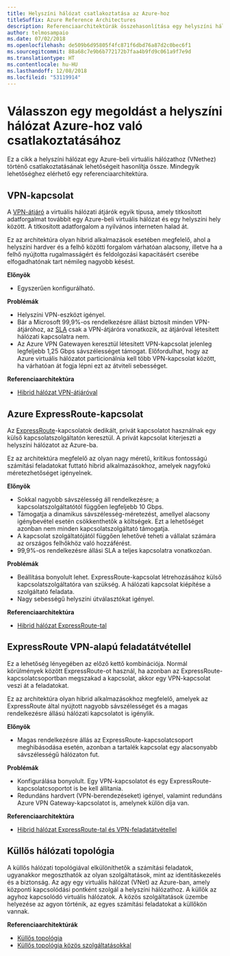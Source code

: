 ```yaml
---
title: Helyszíni hálózat csatlakoztatása az Azure-hoz
titleSuffix: Azure Reference Architectures
description: Referenciaarchitektúrák összehasonlítása egy helyszíni hálózat az Azure-hoz való csatlakoztatásához.
author: telmosampaio
ms.date: 07/02/2018
ms.openlocfilehash: de509b6d95805f4fc871f6dbd76a87d2c0bec6f1
ms.sourcegitcommit: 88a68c7e9b6b772172b7faa4b9fd9c061a9f7e9d
ms.translationtype: HT
ms.contentlocale: hu-HU
ms.lasthandoff: 12/08/2018
ms.locfileid: "53119914"
---
```

# <a name="choose-a-solution-for-connecting-an-on-premises-network-to-azure"></a>Válasszon egy megoldást a helyszíni hálózat Azure-hoz való csatlakoztatásához

Ez a cikk a helyszíni hálózat egy Azure-beli virtuális hálózathoz (VNethez) történő csatlakoztatásának lehetőségeit hasonlítja össze. Mindegyik lehetőséghez elérhető egy referenciaarchitektúra.

## <a name="vpn-connection"></a>VPN-kapcsolat

A [VPN-átjáró](/azure/vpn-gateway/vpn-gateway-about-vpngateways) a virtuális hálózati átjárók egyik típusa, amely titkosított adatforgalmat továbbít egy Azure-beli virtuális hálózat és egy helyszíni hely között. A titkosított adatforgalom a nyilvános interneten halad át.

Ez az architektúra olyan hibrid alkalmazások esetében megfelelő, ahol a helyszíni hardver és a felhő közötti forgalom várhatóan alacsony, illetve ha a felhő nyújtotta rugalmasságért és feldolgozási kapacitásért cserébe elfogadhatónak tart némileg nagyobb késést.

**Előnyök**

- Egyszerűen konfigurálható.

**Problémák**

- Helyszíni VPN-eszközt igényel.
- Bár a Microsoft 99,9%-os rendelkezésre állást biztosít minden VPN-átjáróhoz, az [SLA](https://azure.microsoft.com/support/legal/sla/vpn-gateway/) csak a VPN-átjáróra vonatkozik, az átjáróval létesített hálózati kapcsolatra nem.
- Az Azure VPN Gatewayen keresztül létesített VPN-kapcsolat jelenleg legfeljebb 1,25 Gbps sávszélességet támogat. Előfordulhat, hogy az Azure virtuális hálózatot particionálnia kell több VPN-kapcsolat között, ha várhatóan át fogja lépni ezt az átviteli sebességet.

**Referenciaarchitektúra**

- [Hibrid hálózat VPN-átjáróval](./vpn.md)

## <a name="azure-expressroute-connection"></a>Azure ExpressRoute-kapcsolat

Az [ExpressRoute](/azure/expressroute/)-kapcsolatok dedikált, privát kapcsolatot használnak egy külső kapcsolatszolgáltatón keresztül. A privát kapcsolat kiterjeszti a helyszíni hálózatot az Azure-ba. 

Ez az architektúra megfelelő az olyan nagy méretű, kritikus fontosságú számítási feladatokat futtató hibrid alkalmazásokhoz, amelyek nagyfokú méretezhetőséget igényelnek. 

**Előnyök**

- Sokkal nagyobb sávszélesség áll rendelkezésre; a kapcsolatszolgáltatótól függően legfeljebb 10 Gbps.
- Támogatja a dinamikus sávszélesség-méretezést, amellyel alacsony igénybevétel esetén csökkenthetők a költségek. Ezt a lehetőséget azonban nem minden kapcsolatszolgáltató támogatja.
- A kapcsolat szolgáltatójától függően lehetővé teheti a vállalat számára az országos felhőkhöz való hozzáférést.
- 99,9%-os rendelkezésre állási SLA a teljes kapcsolatra vonatkozóan.

**Problémák**

- Beállítása bonyolult lehet. ExpressRoute-kapcsolat létrehozásához külső kapcsolatszolgáltatóra van szükség. A hálózati kapcsolat kiépítése a szolgáltató feladata.
- Nagy sebességű helyszíni útválasztókat igényel.

**Referenciaarchitektúra**

- [Hibrid hálózat ExpressRoute-tal](./expressroute.md)

## <a name="expressroute-with-vpn-failover"></a>ExpressRoute VPN-alapú feladatátvétellel

Ez a lehetőség lényegében az előző kettő kombinációja. Normál körülmények között ExpressRoute-ot használ, ha azonban az ExpressRoute-kapcsolatcsoportban megszakad a kapcsolat, akkor egy VPN-kapcsolat veszi át a feladatokat.

Ez az architektúra olyan hibrid alkalmazásokhoz megfelelő, amelyek az ExpressRoute által nyújtott nagyobb sávszélességet és a magas rendelkezésre állású hálózati kapcsolatot is igénylik. 

**Előnyök**

- Magas rendelkezésre állás az ExpressRoute-kapcsolatcsoport meghibásodása esetén, azonban a tartalék kapcsolat egy alacsonyabb sávszélességű hálózaton fut.

**Problémák**

- Konfigurálása bonyolult. Egy VPN-kapcsolatot és egy ExpressRoute-kapcsolatcsoportot is be kell állítania.
- Redundáns hardvert (VPN-berendezéseket) igényel, valamint redundáns Azure VPN Gateway-kapcsolatot is, amelynek külön díja van.

**Referenciaarchitektúra**

- [Hibrid hálózat ExpressRoute-tal és VPN-feladatátvétellel](./expressroute-vpn-failover.md)

## <a name="hub-spoke-network-topology"></a>Küllős hálózati topológia

A küllős hálózati topológiával elkülöníthetők a számítási feladatok, ugyanakkor megoszthatók az olyan szolgáltatások, mint az identitáskezelés és a biztonság. Az agy egy virtuális hálózat (VNet) az Azure-ban, amely központi kapcsolódási pontként szolgál a helyszíni hálózathoz. A küllők az agyhoz kapcsolódó virtuális hálózatok. A közös szolgáltatások üzembe helyezése az agyon történik, az egyes számítási feladatokat a küllőkön vannak.

**Referenciaarchitektúrák**

- [Küllős topológia](./hub-spoke.md)
- [Küllős topológia közös szolgáltatásokkal](./shared-services.md)
